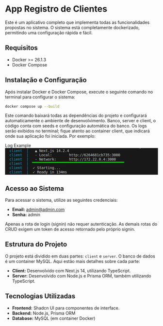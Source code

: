 # App Registro de Clientes

Este é um aplicativo completo que implementa todas as funcionalidades propostas no sistema. O sistema está completamente dockerizado, permitindo uma configuração rápida e fácil.

## Requisitos

- Docker >= 26.1.3
- Docker Compose

## Instalação e Configuração

Após instalar Docker e Docker Compose, execute o seguinte comando no terminal para configurar o sistema:

```sh
docker compose up --build
```

Este comando baixará todas as dependências do projeto e configurará automaticamente o ambiente de desenvolvimento. Banco, server e client, o código conta com seeds e configuração automática do banco. Os logs serão exibidos no terminal; fique atento ao container client, que indicará onde sua aplicação foi iniciada. Por exemplo:

Log Example
![alt text](readme2024-06-24_11-25.png)

## Acesso ao Sistema

Para acessar o sistema, utilize as seguintes credenciais:

- **Email:** admin@admin.com
- **Senha:** admin

Apenas a rota de login (signin) não requer autenticação. As demais rotas do CRUD exigem um token de acesso retornado pelo próprio signin.

## Estrutura do Projeto

O projeto está dividido em duas partes: `client` e `server`. O banco de dados é um container MySQL. Aqui estão mais detalhes sobre cada parte:

- **Client:** Desenvolvido com Next.js 14, utilizando TypeScript.
- **Server:** Desenvolvido com Node.js e Prisma ORM, também utilizando TypeScript.

## Tecnologias Utilizadas

- **Frontend:** Shadcn UI para componentes de interface.
- **Backend:** Node.js, Prisma ORM
- **Database:** MySQL (em container Docker)


